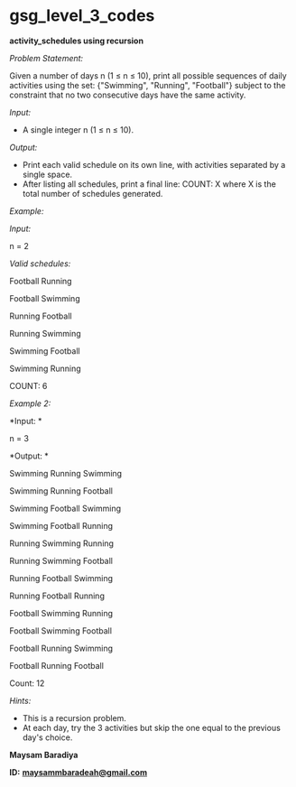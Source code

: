 # gsg_level_3_codes
**activity_schedules using recursion**

*Problem Statement:*

  Given a number of days n (1 ≤ n ≤ 10), print all possible sequences of daily activities using the set:
  {"Swimming", "Running", "Football"}
  subject to the constraint that no two consecutive days have the same activity.
  
*Input:*
  - A single integer n (1 ≤ n ≤ 10).

*Output:*
  - Print each valid schedule on its own line, with activities separated by a single space.
  - After listing all schedules, print a final line: COUNT: X where X is the total number of schedules
  generated.

*Example:*

*Input:*

n = 2

*Valid schedules:*

Football Running

Football Swimming

Running Football

Running Swimming

Swimming Football

Swimming Running

COUNT: 6

*Example 2:*

*Input: *

n = 3

*Output: *

Swimming Running Swimming

Swimming Running Football

Swimming Football Swimming

Swimming Football Running

Running Swimming Running

Running Swimming Football

Running Football Swimming

Running Football Running

Football Swimming Running

Football Swimming Football

Football Running Swimming

Football Running Football


Count: 12

*Hints:*

  - This is a recursion problem.
  - At each day, try the 3 activities but skip the one equal to the previous day's choice.


**Maysam Baradiya**

**ID:** **maysammbaradeah@gmail.com**
